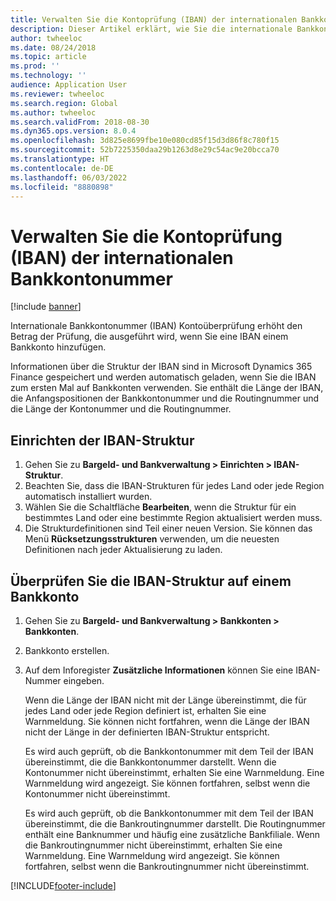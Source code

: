 ```yaml
---
title: Verwalten Sie die Kontoprüfung (IBAN) der internationalen Bankkontonummer
description: Dieser Artikel erklärt, wie Sie die internationale Bankkontonummer (IBAN) prüfen.
author: twheeloc
ms.date: 08/24/2018
ms.topic: article
ms.prod: ''
ms.technology: ''
audience: Application User
ms.reviewer: twheeloc
ms.search.region: Global
ms.author: twheeloc
ms.search.validFrom: 2018-08-30
ms.dyn365.ops.version: 8.0.4
ms.openlocfilehash: 3d825e8699fbe10e080cd85f15d3d86f8c780f15
ms.sourcegitcommit: 52b7225350daa29b1263d8e29c54ac9e20bcca70
ms.translationtype: HT
ms.contentlocale: de-DE
ms.lasthandoff: 06/03/2022
ms.locfileid: "8880898"
---
```

# <a name="manage-international-bank-account-number-iban-account-validation"></a>Verwalten Sie die Kontoprüfung (IBAN) der internationalen Bankkontonummer

[!include [banner](../includes/banner.md)]

Internationale Bankkontonummer (IBAN) Kontoüberprüfung erhöht den Betrag der Prüfung, die  ausgeführt wird, wenn Sie eine IBAN einem Bankkonto hinzufügen.

Informationen über die Struktur der IBAN sind in Microsoft Dynamics 365 Finance gespeichert und werden automatisch geladen, wenn Sie die IBAN zum ersten Mal auf Bankkonten verwenden. Sie enthält die Länge der IBAN, die Anfangspositionen der Bankkontonummer und die Routingnummer und die Länge der Kontonummer und die Routingnummer.

## <a name="set-up-iban-structures"></a>Einrichten der IBAN-Struktur

1. Gehen Sie zu **Bargeld- und Bankverwaltung \> Einrichten \> IBAN-Struktur**.
2. Beachten Sie, dass die IBAN-Strukturen für jedes Land oder jede Region automatisch installiert wurden.
3. Wählen Sie die Schaltfläche **Bearbeiten**, wenn die Struktur für ein bestimmtes Land oder eine bestimmte Region aktualisiert werden muss.
4. Die Strukturdefinitionen sind Teil einer neuen Version. Sie können das Menü **Rücksetzungsstrukturen** verwenden, um die neuesten Definitionen nach jeder Aktualisierung zu laden.

## <a name="validate-the-iban-structure-in-a-bank-account"></a>Überprüfen Sie die IBAN-Struktur auf einem Bankkonto

1. Gehen Sie zu **Bargeld- und Bankverwaltung \> Bankkonten \> Bankkonten**.
2. Bankkonto erstellen.
3. Auf dem Inforegister **Zusätzliche Informationen** können Sie eine IBAN-Nummer eingeben.

    Wenn die Länge der IBAN nicht mit der Länge übereinstimmt, die für jedes Land oder jede Region definiert ist, erhalten Sie eine Warnmeldung. Sie können nicht fortfahren, wenn die Länge der IBAN nicht der Länge in der definierten IBAN-Struktur entspricht.

    Es wird auch geprüft, ob die Bankkontonummer mit dem Teil der IBAN übereinstimmt, die die Bankkontonummer darstellt. Wenn die Kontonummer nicht übereinstimmt, erhalten Sie eine Warnmeldung. Eine Warnmeldung wird angezeigt. Sie können fortfahren, selbst wenn die Kontonummer nicht übereinstimmt.

    Es wird auch geprüft, ob die Bankkontonummer mit dem Teil der IBAN übereinstimmt, die die Bankroutingnummer darstellt. Die Routingnummer enthält eine Banknummer und häufig eine zusätzliche Bankfiliale. Wenn die Bankroutingnummer nicht übereinstimmt, erhalten Sie eine Warnmeldung. Eine Warnmeldung wird angezeigt. Sie können fortfahren, selbst wenn die Bankroutingnummer nicht übereinstimmt.


[!INCLUDE[footer-include](../../includes/footer-banner.md)]
